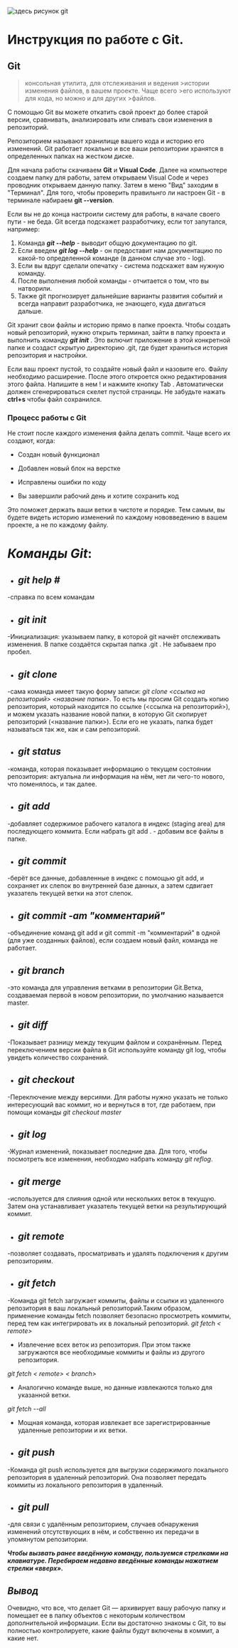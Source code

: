 
![здесь рисунок git](./git.png)

# **Инструкция по работе с Git.**


## **Git** 
>консольная утилита, для отслеживания и ведения  >истории изменения файлов, в вашем проекте. Чаще всего >его используют для кода, но можно и для других >файлов. 

С помощью Git вы можете откатить свой проект до более старой версии, сравнивать, анализировать или сливать свои изменения в репозиторий.

Репозиторием называют хранилище вашего кода и историю его изменений. Git работает локально и все ваши репозитории хранятся в определенных папках на жестком диске.

Для начала работы скачиваем **Git** и **Visual Code**. Далее на компьютере создаем папку для работы, затем открываем Visual Code и через проводник открываем данную папку. Затем в меню "Вид" заходим в "Терминал".
Для того, чтобы проверить правильнго ли настроен Git - в терминале набираем **git --version**.

Если вы не до конца настроили систему для работы, в начале своего пути - не беда. Git всегда подскажет разработчику, если тот запутался, например:

1. Команда _**git --help**_ - выводит общую документацию по git.
2. Если введем _**git log --help**_ - он предоставит нам документацию по какой-то определенной команде (в данном случае это - log).
3. Если вы вдруг сделали опечатку - система подскажет вам нужную команду.
4. После выполнения любой команды - отчитается о том, что вы натворили.
5. Также git прогнозирует дальнейшие варианты развития событий и всегда направит разработчика, не знающего, куда двигаться дальше.

Git хранит свои файлы и историю прямо в папке проекта. Чтобы создать новый репозиторий,  нужно открыть терминал, зайти в папку  проекта и выполнить команду _**git init**_ . Это включит приложение в этой конкретной папке и создаст скрытую директорию .git, где будет храниться история репозитория и настройки.

Если ваш проект пустой, то создайте новый файл и назовите его. Файлу необходимо расширение. После этого откроется окно редактирования этого файла. Напишите в нем ! и нажмите кнопку Tab . Автоматически должен сгенерироваться скелет пустой страницы. Не забудьте нажать **ctrl+s** чтобы файл сохранился.

### **Процесс работы с Git**
Не стоит после каждого изменения файла делать commit. Чаще всего их создают, когда:

* Создан новый функционал

* Добавлен новый блок на верстке

* Исправлены ошибки по коду

* Вы завершили рабочий день и хотите сохранить код

Это поможет держать ваши ветки в чистоте и порядке. Тем самым, вы будете видеть историю изменений по каждому нововведению в вашем проекте, а не по каждому файлу.


# __*Команды Git*__:

* ## _**git help #**_ 
-справка по всем командам

* ## _**git init**_
-Инициализация: указываем папку, в которой
git начнёт отслеживать изменения. В папке создаётся скрытая папка .git . Не забываем про пробел.

* ## _**git clone**_  
-cама команда имеет такую форму записи: *git clone <ссылка на репозиторий> <название папки>*. То есть мы просим Git создать копию репозитория, который находится по ссылке (<ссылка на репозиторий>), и можем указать название новой папки, в которую Git скопирует репозиторий (<название папки>). Если его не указать, папка будет называться так же, как и сам репозиторий.

* ##  _**git status**_  
-команда, которая показывает информацию о текущем состоянии репозитория: актуальна ли информация на нём, нет ли чего-то нового, что поменялось, и так далее.

* ## _**git add**_ 
-добавляет содержимое рабочего каталога в индекс (staging area) для последующего коммита. Если набрать git add . - добавим все файлы в папке. 

* ## _**git commit**_  
-берёт все данные, добавленные в индекс с помощью git add, и сохраняет их
слепок во внутренней базе данных, а затем сдвигает указатель текущей ветки на этот слепок.

* ##  _**git commit -am "комментарий"**_
-объединение команд git add и git commit -m "комментарий" в одной (для уже созданных файлов), если создаем новый файл, команда не работает.

* ## _**git branch**_ 
-это команда для управления ветками в репозитории Git.Ветка, создаваемая первой в новом репозитории, по умолчанию называется master.

* ## _**git diff**_ 
-Показывает разницу между текущим файлом и сохранённым. Перед переключением версии файла в Git используйте команду git log, чтобы увидеть
количество сохранений.

* ## _**git checkout**_
-Переключение между версиями. Для работы нужно указать не только интересующий вас коммит, но и вернуться в тот, где работаем, при помощи команды 
*git checkout master*

* ## _**git log**_ 
-Журнал изменений, показывает последние два. Для того, чтобы посмотреть все изменения, необходмо набрать команду *git reflog*.

* ## __*git merge*__
-используется для слияния одной или нескольких веток в текущую. Затем она устанавливает указатель текущей ветки на результирующий коммит.

* ## _**git remote**_
-позволяет создавать, просматривать и удалять подключения к другим репозиториям. 

* ## _**git fetch**_
-Команда git fetch загружает коммиты, файлы и ссылки из удаленного репозитория в ваш локальный репозиторий.Таким образом, применение команды fetch позволяет безопасно просмотреть коммиты, перед тем как интегрировать их в локальный репозиторий.
*git fetch < remote>*
- Извлечение всех веток из репозитория. При этом также загружаются все необходимые коммиты и файлы из другого репозитория.

*git fetch < remote> < branch>*
- Аналогично команде выше, но данные извлекаются только для указанной ветки.

*git fetch --all*
- Мощная команда, которая извлекает все зарегистрированные удаленные репозитории и их ветки.

* ## _**git push**_
-Команда git push используется для выгрузки содержимого локального репозитория в удаленный репозиторий. Она позволяет передать коммиты из локального репозитория в удаленный.

* ## _**git pull**_
-для связи с удалённым репозиторием, случаев обнаружения изменений отсутствующих в нём, и собственно их передачи в упомянутом репозитории.

__*Чтобы вызвать ранее введённую команду,
пользуемся стрелками на клавиатуре.
Перебираем недавно введённые команды
нажатием стрелки «вверх».*__

## _**Вывод**_

Очевидно, что все, что делает Git — архивирует вашу рабочую папку и помещает ее в папку объектов с некоторым количеством дополнительной информации. Если вы достаточно знакомы с Git, то вы полностью контролируете, какие файлы будут включены в коммит, а какие нет.

